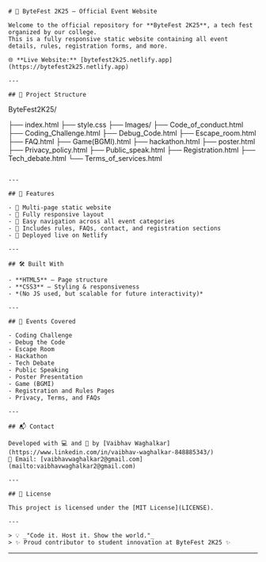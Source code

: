 
```
# 🎉 ByteFest 2K25 – Official Event Website

Welcome to the official repository for **ByteFest 2K25**, a tech fest organized by our college.  
This is a fully responsive static website containing all event details, rules, registration forms, and more.

🌐 **Live Website:** [bytefest2k25.netlify.app](https://bytefest2k25.netlify.app)

---

## 📁 Project Structure

```

ByteFest2K25/

├── index.html
├── style.css
├── Images/
├── Code\_of\_conduct.html
├── Coding\_Challenge.html
├── Debug\_Code.html
├── Escape\_room.html
├── FAQ.html
├── Game(BGMI).html
├── hackathon.html
├── poster.html
├── Privacy\_policy.html
├── Public\_speak.html
├── Registration.html
├── Tech\_debate.html
└── Terms\_of\_services.html

```

---

## 🚀 Features

- 🔹 Multi-page static website
- 🔹 Fully responsive layout
- 🔹 Easy navigation across all event categories
- 🔹 Includes rules, FAQs, contact, and registration sections
- 🔹 Deployed live on Netlify

---

## 🛠️ Built With

- **HTML5** – Page structure
- **CSS3** – Styling & responsiveness
- *(No JS used, but scalable for future interactivity)*

---

## 📌 Events Covered

- Coding Challenge
- Debug the Code
- Escape Room
- Hackathon
- Tech Debate
- Public Speaking
- Poster Presentation
- Game (BGMI)
- Registration and Rules Pages
- Privacy, Terms, and FAQs

---

## 📬 Contact

Developed with 💻 and 💙 by [Vaibhav Waghalkar](https://www.linkedin.com/in/vaibhav-waghalkar-848885343/)  
📧 Email: [vaibhavwaghalkar2@gmail.com](mailto:vaibhavwaghalkar2@gmail.com)

---

## 📝 License

This project is licensed under the [MIT License](LICENSE).

---

> 💡 _"Code it. Host it. Show the world."_  
> ✨ Proud contributor to student innovation at ByteFest 2K25 ✨
```

---

